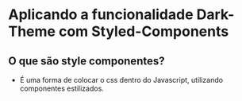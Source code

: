 # Aplicando a funcionalidade Dark-Theme com Styled-Components

## O que são style componentes?

- É uma forma de colocar o css dentro do Javascript, utilizando componentes estilizados.